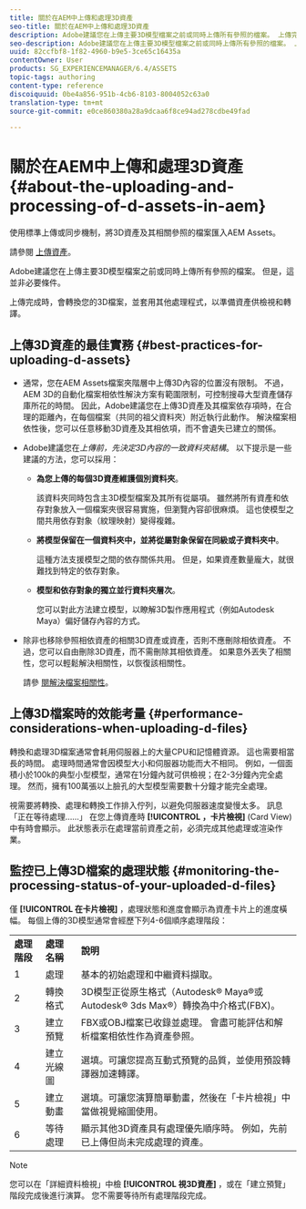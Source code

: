 ```yaml
---
title: 關於在AEM中上傳和處理3D資產
seo-title: 關於在AEM中上傳和處理3D資產
description: Adobe建議您在上傳主要3D模型檔案之前或同時上傳所有參照的檔案。 上傳完成時，會轉換您的3D檔案，並套用其他處理程式，以準備資產供檢視和轉譯。
seo-description: Adobe建議您在上傳主要3D模型檔案之前或同時上傳所有參照的檔案。 上傳完成時，會轉換您的3D檔案，並套用其他處理程式，以準備資產供檢視和轉譯。
uuid: 82ccfbf8-1f82-4960-b9e5-3ce65c16435a
contentOwner: User
products: SG_EXPERIENCEMANAGER/6.4/ASSETS
topic-tags: authoring
content-type: reference
discoiquuid: 0be4a856-951b-4cb6-8103-8004052c63a0
translation-type: tm+mt
source-git-commit: e0ce860380a28a9dcaa6f8ce94ad278cdbe49fad

---
```



# 關於在AEM中上傳和處理3D資產{#about-the-uploading-and-processing-of-d-assets-in-aem}

使用標準上傳或同步機制，將3D資產及其相關參照的檔案匯入AEM Assets。

請參閱 [上傳資產](/help/assets/managing-assets-touch-ui.md#uploading-assets)。

Adobe建議您在上傳主要3D模型檔案之前或同時上傳所有參照的檔案。 但是，這並非必要條件。

上傳完成時，會轉換您的3D檔案，並套用其他處理程式，以準備資產供檢視和轉譯。

## 上傳3D資產的最佳實務 {#best-practices-for-uploading-d-assets}

* 通常，您在AEM Assets檔案夾階層中上傳3D內容的位置沒有限制。 不過，AEM 3D的自動化檔案相依性解決方案有範圍限制，可控制搜尋大型資產儲存庫所花的時間。 因此，Adobe建議您在上傳3D資產及其檔案依存項時，在合理的距離內，在每個檔案（共同的祖父資料夾）附近執行此動作。 解決檔案相依性後，您可以任意移動3D資產及其相依項，而不會遺失已建立的關係。
* Adobe建議您在*上傳前，先決定3D內容的一致資料夾結構*。 以下提示是一些建議的方法，您可以採用：

   * **為您上傳的每個3D資產維護個別資料夾**。

      該資料夾同時包含主3D模型檔案及其所有從屬項。 雖然將所有資產和依存對象放入一個檔案夾很容易實施，但瀏覽內容卻很麻煩。 這也使模型之間共用依存對象（紋理映射）變得複雜。

   * **將模型保留在一個資料夾中，並將從屬對象保留在同級或子資料夾中**。

      這種方法支援模型之間的依存關係共用。 但是，如果資產數量龐大，就很難找到特定的依存對象。

   * **模型和依存對象的獨立並行資料夾層次**。

      您可以對此方法建立模型，以瞭解3D製作應用程式（例如Autodesk Maya）偏好儲存內容的方式。

* 除非也移除參照相依資產的相關3D資產或資產，否則不應刪除相依資產。 不過，您可以自由刪除3D資產，而不需刪除其相依資產。 如果意外丟失了相關性，您可以輕鬆解決相關性，以恢復該相關性。

   請參 [閱解決檔案相關性](/help/assets/resolve-file-dependencies.md)。

## 上傳3D檔案時的效能考量 {#performance-considerations-when-uploading-d-files}

轉換和處理3D檔案通常會耗用伺服器上的大量CPU和記憶體資源。 這也需要相當長的時間。 處理時間通常會因模型大小和伺服器功能而大不相同。 例如，一個面積小於100k的典型小型模型，通常在1分鐘內就可供檢視；在2-3分鐘內完全處理。 然而，擁有100萬張以上臉孔的大型模型需要數十分鐘才能完全處理。

視需要將轉換、處理和轉換工作排入佇列，以避免伺服器速度變慢太多。 訊息「正在等待處理……」 在您上傳資產時 **[!UICONTROL ，卡片檢視]** (Card View)中有時會顯示。 此狀態表示在處理當前資產之前，必須完成其他處理或渲染作業。

## 監控已上傳3D檔案的處理狀態 {#monitoring-the-processing-status-of-your-uploaded-d-files}

僅 **[!UICONTROL 在卡片檢視]** ，處理狀態和進度會顯示為資產卡片上的進度橫幅。 每個上傳的3D模型通常會經歷下列4-6個順序處理階段：

<table> 
 <tbody> 
  <tr> 
   <td><strong>處理階段</strong><br /> </td> 
   <td><strong>處理名稱</strong></td> 
   <td><strong>說明</strong></td> 
  </tr> 
  <tr> 
   <td>1</td> 
   <td>處理</td> 
   <td>基本的初始處理和中繼資料擷取。</td> 
  </tr> 
  <tr> 
   <td>2</td> 
   <td>轉換格式</td> 
   <td>3D模型正從原生格式（Autodesk® Maya®或Autodesk® 3ds Max®）轉換為中介格式(FBX)。</td> 
  </tr> 
  <tr> 
   <td>3</td> 
   <td>建立預覽</td> 
   <td>FBX或OBJ檔案已收錄並處理。 會盡可能評估和解析檔案相依性作為資產參照。</td> 
  </tr> 
  <tr> 
   <td>4</td> 
   <td>建立光線圖</td> 
   <td>選填。可讓您提高互動式預覽的品質，並使用預設轉譯器加速轉譯。</td> 
  </tr> 
  <tr> 
   <td>5</td> 
   <td>建立動畫</td> 
   <td>選填。可讓您演算簡單動畫，然後在「卡片檢視」中當做視覺縮圖使用。</td> 
  </tr> 
  <tr> 
   <td>6</td> 
   <td>等待處理</td> 
   <td>顯示其他3D資產具有處理優先順序時。 例如，先前已上傳但尚未完成處理的資產。</td> 
  </tr> 
 </tbody> 
</table>

>[!NOTE]
>
>您可以在「詳細資料檢視」中檢 **[!UICONTROL 視3D資產]** ，或在「建立預覽」階段完成後進行演算。 您不需要等待所有處理階段完成。

